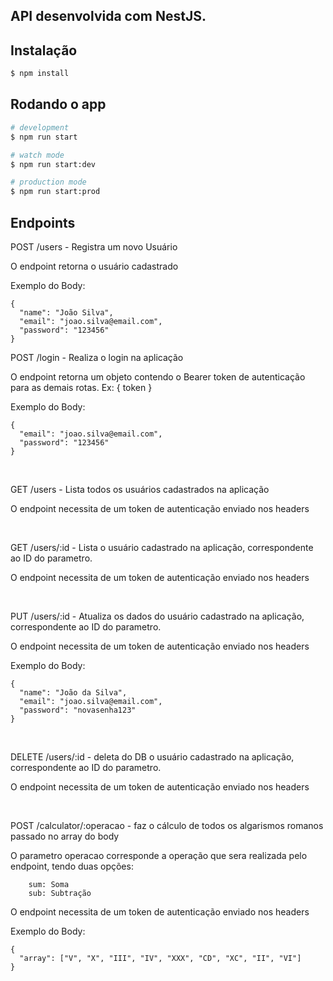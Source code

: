 ## API desenvolvida com NestJS.

## Instalação

```bash
$ npm install
```

## Rodando o app

```bash
# development
$ npm run start

# watch mode
$ npm run start:dev

# production mode
$ npm run start:prod
```

## Endpoints

<p>POST /users - Registra um novo Usuário</p>
<p>O endpoint retorna o usuário cadastrado</p>
<p>Exemplo do Body:</p>

```
{
  "name": "João Silva",
  "email": "joao.silva@email.com",
  "password": "123456"
}
```


<p>POST /login - Realiza o login na aplicação</p>
<p>O endpoint retorna um objeto contendo o Bearer token de autenticação para as demais rotas. Ex: { token }</p>
<p>Exemplo do Body:</p>

```
{
  "email": "joao.silva@email.com",
  "password": "123456"
}
```

<br />
<p>GET /users - Lista todos os usuários cadastrados na aplicação</p>
<p>O endpoint necessita de um token de autenticação enviado nos headers</p>

<br />
<p>GET /users/:id - Lista o usuário cadastrado na aplicação, correspondente ao ID do parametro.</p>
<p>O endpoint necessita de um token de autenticação enviado nos headers</p>

<br />
<p>PUT /users/:id - Atualiza os dados do usuário cadastrado na aplicação, correspondente ao ID do parametro.</p>
<p>O endpoint necessita de um token de autenticação enviado nos headers</p>
<p>Exemplo do Body:</p>

```
{
  "name": "João da Silva",
  "email": "joao.silva@email.com",
  "password": "novasenha123"
}
```

<br />
<p>DELETE /users/:id - deleta do DB o usuário cadastrado na aplicação, correspondente ao ID do parametro.</p>
<p>O endpoint necessita de um token de autenticação enviado nos headers</p>

<br />
<p>POST /calculator/:operacao - faz o cálculo de todos os algarismos romanos passado no array do body</p>
<p>O parametro operacao corresponde a operação que sera realizada pelo endpoint, tendo duas opções:</p>

```
    sum: Soma
    sub: Subtração
```

<p>O endpoint necessita de um token de autenticação enviado nos headers</p>
<p>Exemplo do Body:</p>

```
{
  "array": ["V", "X", "III", "IV", "XXX", "CD", "XC", "II", "VI"]
}
```
